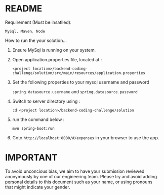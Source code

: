 README
====
Requirement (Must be insatlled):
  
    MySql, Maven, Node 

How to run the your solution...

1. Ensure MySql is running on your system.

2. Open application.properties file, located at :
 
    ```<project location>/backend-coding-challenge/solution/src/main/resources/application.properties```
3. Set the following properties to your mysql username and password 

    ```spring.datasource.username``` and  ```spring.datasource.password```

4. Switch to server directory using :
    
      ```cd <project location>/backend-coding-challenge/solution```

5. run the command below :
      
      ```mvn spring-boot:run```
      
6. Goto ```http://localhost:8080/#/expenses``` in your browser to use the app.

IMPORTANT
====
To avoid unconcious bias, we aim to have your submission reviewed anonymously by one of our engineering team. Please try and avoid adding personal details to this document such as your name, or using pronouns that might indicate your gender.
